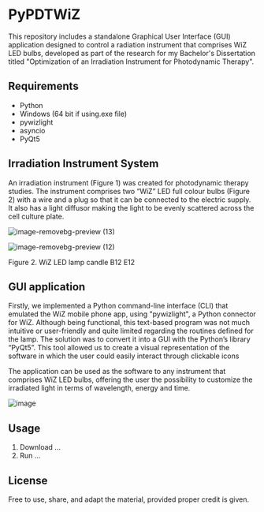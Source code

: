 # PyPDTWiZ
This repository includes a standalone Graphical User Interface (GUI) application designed to control a radiation instrument that comprises WiZ LED bulbs, developed as part of the research for my Bachelor's Dissertation titled "Optimization of an Irradiation Instrument for Photodynamic Therapy".

## Requirements
- Python
- Windows (64 bit if using.exe file)
- pywizlight
- asyncio
- PyQt5

## Irradiation Instrument System
An irradiation instrument (Figure 1) was created for photodynamic therapy studies. The instrument comprises two “WiZ” LED full colour bulbs (Figure 2) with a wire and a plug so that it can be connected to the electric supply. It also has a light diffusor making the light to be evenly scattered across  the cell culture plate.

![image-removebg-preview (13)](https://github.com/user-attachments/assets/018ecf1b-0b22-48f3-bcae-d56511da7c1f)


![image-removebg-preview (12)](https://github.com/user-attachments/assets/21b32235-6bb7-4a3e-a1da-8ebb03921051)


Figure 2. WiZ LED lamp candle B12 E12



## GUI application
Firstly, we implemented a Python command-line interface (CLI) that emulated the WiZ mobile phone app, using "pywizlight", a Python connector for WiZ. Although being functional, this text-based program was not much intuitive or user-friendly and quite limited regarding the routines defined for the lamp. The solution was to convert it into a GUI with the Python’s library “PyQt5”. This tool allowed us to create a visual representation of the software in which the user could easily interact through clickable icons 


The application can be used as the software to any instrument that comprises WiZ LED bulbs, offering the user the possibility to customize the irradiated light in terms of wavelength, energy and time.


![image](https://github.com/user-attachments/assets/4acac1c7-e6f0-488c-b2f8-c03aa0895517)


## Usage
1. Download ...
2. Run ...

## License
Free to use, share, and adapt the material, provided proper credit is given.
